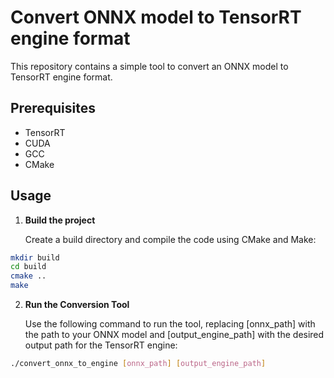 # Convert ONNX model to TensorRT engine format

This repository contains a simple tool to convert an ONNX model to TensorRT engine format.

## Prerequisites
* TensorRT
* CUDA
* GCC
* CMake

## Usage
1. **Build the project** 

    Create a build directory and compile the code using CMake and Make:

```bash
mkdir build
cd build
cmake ..
make
```

2. **Run the Conversion Tool**

    Use the following command to run the tool, replacing [onnx_path] with the path to your ONNX model and [output_engine_path] with the desired output path for the TensorRT engine:

```bash
./convert_onnx_to_engine [onnx_path] [output_engine_path]
```